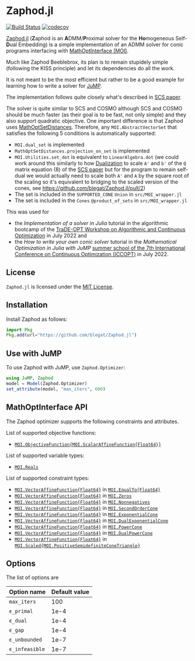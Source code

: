 # Zaphod.jl

[![Build Status](https://github.com/blegat/Zaphod.jl/workflows/CI/badge.svg?branch=master)](https://github.com/blegat/Zaphod.jl/actions?query=workflow%3ACI)
[![codecov](https://codecov.io/gh/blegat/Zaphod.jl/branch/master/graph/badge.svg)](https://codecov.io/gh/blegat/Zaphod.jl)

[Zaphod.jl](https://github.com/blegat/Zaphod.jl) (**Z**aphod is an  **A**DMM/**P**roximal solver for the **Ho**mogeneous Self-**D**ual Embedding) is a simple implementation of an ADMM solver
for conic programs interfacing with [MathOptInterface (MOI)](https://github.com/jump-dev/MathOptInterface.jl).

Much like Zaphod Beeblebrox, its plan is to remain stupidely simple (following the KISS principle) and let its dependencies do all the work.

It is not meant to be the most efficient but rather to be a good example for learning how to write a solver
for [JuMP](https://github.com/jump-dev/JuMP.jl).

The implementation follows quite closely what's described in [SCS paper](https://web.stanford.edu/~boyd/papers/scs.html).

The solver is quite similar to SCS and COSMO although SCS and COSMO should be much faster (as their goal is to be fast, not only simple) and they also support quadratic objective.
One important difference is that Zaphod uses [MathOptSetDistances](https://github.com/matbesancon/MathOptSetDistances.jl).
Therefore, any `MOI.AbstractVectorSet` that satisfies the following 5 conditions is automatically supported:
* `MOI.dual_set` is implemented
* `MathOptSetDistances.projection_on_set` is implemented
* `MOI.Utilities.set_dot` is equivalent to `LinearAlgebra.dot` (we could work around this similarly to how [Dualization](https://github.com/jump-dev/Dualization.jl) to scale `A'` and `b'` of the `Q` matrix equation (8) of the [SCS paper](https://web.stanford.edu/~boyd/papers/scs.html) but for the program to remain self-dual we would actually need to scale both `A'` and `A` by the square root of the scaling so it's equivalent to bridging to the scaled version of the cones, see https://github.com/blegat/Zaphod.jl/pull/2)
* The set is included in the `SUPPORTED_CONE` `Union` in `src/MOI_wrapper.jl`
* The set is included in the `Cones` `@product_of_sets` in `src/MOI_wrapper.jl`

This was used for
* the *Implementation of a solver in Julia* tutorial in the algorithmic bootcamp of the [TraDE-OPT Workshop on Algorithmic and Continuous Optimization](https://trade-opt-itn.eu/workshop-program.html) in July 2022 and
* the *How to write your own conic solver* tutorial in the *Mathematical Optimization in Julia with JuMP* [summer school of the 7th International Conference on Continuous Optimization (ICCOPT)](https://iccopt2022.lehigh.edu/summer-school/summer-school-program/) in July 2022.

## License

`Zaphod.jl` is licensed under the [MIT License](https://github.com/blegat/Zaphod.jl/blob/master/LICENSE.md).

## Installation

Install Zaphod as follows:
```julia
import Pkg
Pkg.add(url="https://github.com/blegat/Zaphod.jl")
```

## Use with JuMP

To use Zaphod with JuMP, use `Zaphod.Optimizer`:

```julia
using JuMP, Zaphod
model = Model(Zaphod.Optimizer)
set_attribute(model, "max_iters", 600)
```

## MathOptInterface API

The Zaphod optimizer supports the following constraints and attributes.

List of supported objective functions:

 * [`MOI.ObjectiveFunction{MOI.ScalarAffineFunction{Float64}}`](@ref)

List of supported variable types:

 * [`MOI.Reals`](@ref)

List of supported constraint types:

 * [`MOI.VectorAffineFunction{Float64}`](@ref) in [`MOI.EqualTo{Float64}`](@ref)
 * [`MOI.VectorAffineFunction{Float64}`](@ref) in [`MOI.Zeros`](@ref)
 * [`MOI.VectorAffineFunction{Float64}`](@ref) in [`MOI.Nonnegatives`](@ref)
 * [`MOI.VectorAffineFunction{Float64}`](@ref) in [`MOI.SecondOrderCone`](@ref)
 * [`MOI.VectorAffineFunction{Float64}`](@ref) in [`MOI.ExponentialCone`](@ref)
 * [`MOI.VectorAffineFunction{Float64}`](@ref) in [`MOI.DualExponentialCone`](@ref)
 * [`MOI.VectorAffineFunction{Float64}`](@ref) in [`MOI.PowerCone`](@ref)
 * [`MOI.VectorAffineFunction{Float64}`](@ref) in [`MOI.DualPowerCone`](@ref)
 * [`MOI.VectorAffineFunction{Float64}`](@ref) in [`MOI.Scaled{MOI.PositiveSemidefiniteConeTriangle}`](@ref)

## Options

The list of options are

| Option name    | Default value |
|----------------|---------------|
| `max_iters`    | 100           |
| `ϵ_primal`     | 1e-4          |
| `ϵ_dual`       | 1e-4          |
| `ϵ_gap`        | 1e-4          |
| `ϵ_unbounded`  | 1e-7          |
| `ϵ_infeasible` | 1e-7          |
